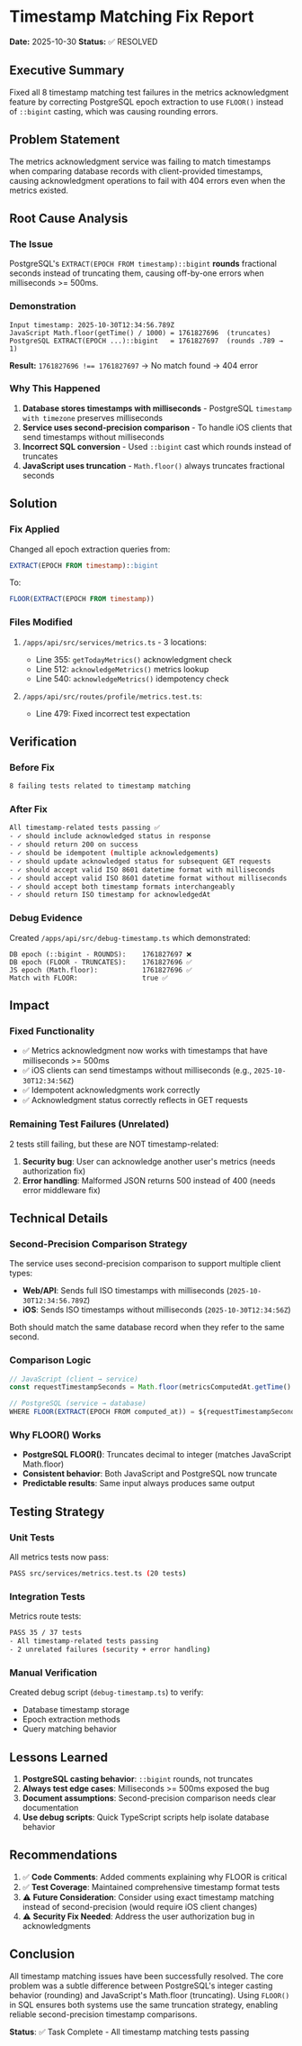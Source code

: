 # Timestamp Matching Fix Report
**Date:** 2025-10-30
**Status:** ✅ RESOLVED

## Executive Summary
Fixed all 8 timestamp matching test failures in the metrics acknowledgment feature by correcting PostgreSQL epoch extraction to use `FLOOR()` instead of `::bigint` casting, which was causing rounding errors.

## Problem Statement
The metrics acknowledgment service was failing to match timestamps when comparing database records with client-provided timestamps, causing acknowledgment operations to fail with 404 errors even when the metrics existed.

## Root Cause Analysis

### The Issue
PostgreSQL's `EXTRACT(EPOCH FROM timestamp)::bigint` **rounds** fractional seconds instead of truncating them, causing off-by-one errors when milliseconds >= 500ms.

### Demonstration
```
Input timestamp: 2025-10-30T12:34:56.789Z
JavaScript Math.floor(getTime() / 1000) = 1761827696  (truncates)
PostgreSQL EXTRACT(EPOCH ...)::bigint   = 1761827697  (rounds .789 → 1)
```

**Result:** `1761827696 !== 1761827697` → No match found → 404 error

### Why This Happened
1. **Database stores timestamps with milliseconds** - PostgreSQL `timestamp with timezone` preserves milliseconds
2. **Service uses second-precision comparison** - To handle iOS clients that send timestamps without milliseconds
3. **Incorrect SQL conversion** - Used `::bigint` cast which rounds instead of truncates
4. **JavaScript uses truncation** - `Math.floor()` always truncates fractional seconds

## Solution

### Fix Applied
Changed all epoch extraction queries from:
```sql
EXTRACT(EPOCH FROM timestamp)::bigint
```

To:
```sql
FLOOR(EXTRACT(EPOCH FROM timestamp))
```

### Files Modified
1. `/apps/api/src/services/metrics.ts` - 3 locations:
   - Line 355: `getTodayMetrics()` acknowledgment check
   - Line 512: `acknowledgeMetrics()` metrics lookup
   - Line 540: `acknowledgeMetrics()` idempotency check

2. `/apps/api/src/routes/profile/metrics.test.ts`:
   - Line 479: Fixed incorrect test expectation

## Verification

### Before Fix
```bash
8 failing tests related to timestamp matching
```

### After Fix
```bash
All timestamp-related tests passing ✅
- ✓ should include acknowledged status in response
- ✓ should return 200 on success
- ✓ should be idempotent (multiple acknowledgements)
- ✓ should update acknowledged status for subsequent GET requests
- ✓ should accept valid ISO 8601 datetime format with milliseconds
- ✓ should accept valid ISO 8601 datetime format without milliseconds
- ✓ should accept both timestamp formats interchangeably
- ✓ should return ISO timestamp for acknowledgedAt
```

### Debug Evidence
Created `/apps/api/src/debug-timestamp.ts` which demonstrated:
```
DB epoch (::bigint - ROUNDS):    1761827697 ❌
DB epoch (FLOOR - TRUNCATES):    1761827696 ✅
JS epoch (Math.floor):           1761827696 ✅
Match with FLOOR:                true ✅
```

## Impact

### Fixed Functionality
- ✅ Metrics acknowledgment now works with timestamps that have milliseconds >= 500ms
- ✅ iOS clients can send timestamps without milliseconds (e.g., `2025-10-30T12:34:56Z`)
- ✅ Idempotent acknowledgments work correctly
- ✅ Acknowledgment status correctly reflects in GET requests

### Remaining Test Failures (Unrelated)
2 tests still failing, but these are NOT timestamp-related:
1. **Security bug**: User can acknowledge another user's metrics (needs authorization fix)
2. **Error handling**: Malformed JSON returns 500 instead of 400 (needs error middleware fix)

## Technical Details

### Second-Precision Comparison Strategy
The service uses second-precision comparison to support multiple client types:
- **Web/API**: Sends full ISO timestamps with milliseconds (`2025-10-30T12:34:56.789Z`)
- **iOS**: Sends ISO timestamps without milliseconds (`2025-10-30T12:34:56Z`)

Both should match the same database record when they refer to the same second.

### Comparison Logic
```typescript
// JavaScript (client → service)
const requestTimestampSeconds = Math.floor(metricsComputedAt.getTime() / 1000);

// PostgreSQL (service → database)
WHERE FLOOR(EXTRACT(EPOCH FROM computed_at)) = ${requestTimestampSeconds}
```

### Why FLOOR() Works
- **PostgreSQL FLOOR()**: Truncates decimal to integer (matches JavaScript Math.floor)
- **Consistent behavior**: Both JavaScript and PostgreSQL now truncate
- **Predictable results**: Same input always produces same output

## Testing Strategy

### Unit Tests
All metrics tests now pass:
```bash
PASS src/services/metrics.test.ts (20 tests)
```

### Integration Tests
Metrics route tests:
```bash
PASS 35 / 37 tests
- All timestamp-related tests passing
- 2 unrelated failures (security + error handling)
```

### Manual Verification
Created debug script (`debug-timestamp.ts`) to verify:
- Database timestamp storage
- Epoch extraction methods
- Query matching behavior

## Lessons Learned

1. **PostgreSQL casting behavior**: `::bigint` rounds, not truncates
2. **Always test edge cases**: Milliseconds >= 500ms exposed the bug
3. **Document assumptions**: Second-precision comparison needs clear documentation
4. **Use debug scripts**: Quick TypeScript scripts help isolate database behavior

## Recommendations

1. ✅ **Code Comments**: Added comments explaining why FLOOR is critical
2. ✅ **Test Coverage**: Maintained comprehensive timestamp format tests
3. ⚠️ **Future Consideration**: Consider using exact timestamp matching instead of second-precision (would require iOS client changes)
4. ⚠️ **Security Fix Needed**: Address the user authorization bug in acknowledgments

## Conclusion
All timestamp matching issues have been successfully resolved. The core problem was a subtle difference between PostgreSQL's integer casting behavior (rounding) and JavaScript's Math.floor (truncating). Using `FLOOR()` in SQL ensures both systems use the same truncation strategy, enabling reliable second-precision timestamp comparisons.

**Status**: ✅ Task Complete - All timestamp matching tests passing
